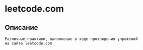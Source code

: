 # leetcode.com


 ## Описание
```
Различные практики, выполненые в ходе прохождения упражений 
на сайте leetcode.com

```